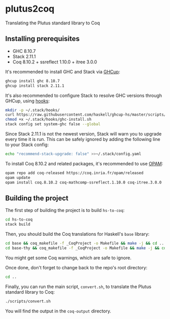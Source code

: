 # plutus2coq

Translating the Plutus standard library to Coq

## Installing prerequisites

* GHC 8.10.7
* Stack 2.11.1
* Coq 8.10.2 + ssreflect 1.10.0 + itree 3.0.0

It's recommended to install GHC and Stack via [GHCup](https://www.haskell.org/ghcup/):

```bash
ghcup install ghc 8.10.7
ghcup install stack 2.11.1
```

It's also recommended to configure Stack to resolve GHC versions through GHCup, using [hooks](https://www.haskell.org/ghcup/guide/#strategy-2-stack-hooks-new-recommended):

```bash
mkdir -p ~/.stack/hooks/
curl https://raw.githubusercontent.com/haskell/ghcup-hs/master/scripts/hooks/stack/ghc-install.sh > ~/.stack/hooks/ghc-install.sh
chmod +x ~/.stack/hooks/ghc-install.sh
stack config set system-ghc false --global
```

Since Stack 2.11.1 is not the newest version, Stack will warn you to upgrade every time it is run. This can be safely ignored by adding the following line to your Stack config:

```bash
echo "recommend-stack-upgrade: false" >>~/.stack/config.yaml
```

To install Coq 8.10.2 and related packages, it's recommended to use [OPAM](https://opam.ocaml.org/doc/Install.html):

```bash
opam repo add coq-released https://coq.inria.fr/opam/released
opam update
opam install coq.8.10.2 coq-mathcomp-ssreflect.1.10.0 coq-itree.3.0.0
```

## Building the project

The first step of building the project is to build `hs-to-coq`:

```bash
cd hs-to-coq
stack build
```

Then, you should build the Coq translations for Haskell's `base` library:

```bash
cd base && coq_makefile -f _CoqProject -o Makefile && make -j && cd ..
cd base-thy && coq_makefile -f _CoqProject -o Makefile && make -j && cd ..
```

You might get some Coq warnings, which are safe to ignore.

Once done, don't forget to change back to the repo's root directory:

```bash
cd ..
```

Finally, you can run the main script, `convert.sh`, to translate the Plutus standard library to Coq:

```bash
./scripts/convert.sh
```

You will find the output in the `coq-output` directory.
